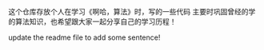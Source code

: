 这个仓库存放个人在学习《啊哈，算法》时，写的一些代码
主要时巩固曾经的学的算法知识，也希望跟大家一起分享自己的学习历程！


update the readme file to add some sentence!
